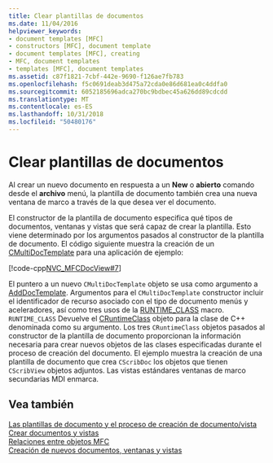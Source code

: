 ```yaml
---
title: Clear plantillas de documentos
ms.date: 11/04/2016
helpviewer_keywords:
- document templates [MFC]
- constructors [MFC], document template
- document templates [MFC], creating
- MFC, document templates
- templates [MFC], document templates
ms.assetid: c87f1821-7cbf-442e-9690-f126ae7fb783
ms.openlocfilehash: f5c0691deab3d475a72cda0e86d681ea0c4ddfa0
ms.sourcegitcommit: 6052185696adca270bc9bdbec45a626dd89cdcdd
ms.translationtype: MT
ms.contentlocale: es-ES
ms.lasthandoff: 10/31/2018
ms.locfileid: "50480176"
---
```

# <a name="document-template-creation"></a>Clear plantillas de documentos

Al crear un nuevo documento en respuesta a un **New** o **abierto** comando desde el **archivo** menú, la plantilla de documento también crea una nueva ventana de marco a través de la que desea ver el documento.

El constructor de la plantilla de documento especifica qué tipos de documentos, ventanas y vistas que será capaz de crear la plantilla. Esto viene determinado por los argumentos pasados al constructor de la plantilla de documento. El código siguiente muestra la creación de un [CMultiDocTemplate](../mfc/reference/cmultidoctemplate-class.md) para una aplicación de ejemplo:

[!code-cpp[NVC_MFCDocView#7](../mfc/codesnippet/cpp/document-template-creation_1.cpp)]

El puntero a un nuevo `CMultiDocTemplate` objeto se usa como argumento a [AddDocTemplate](../mfc/reference/cwinapp-class.md#adddoctemplate). Argumentos para el `CMultiDocTemplate` constructor incluir el identificador de recurso asociado con el tipo de documento menús y aceleradores, así como tres usos de la [RUNTIME_CLASS](../mfc/reference/run-time-object-model-services.md#runtime_class) macro. `RUNTIME_CLASS` Devuelve el [CRuntimeClass](../mfc/reference/cruntimeclass-structure.md) objeto para la clase de C++ denominada como su argumento. Los tres `CRuntimeClass` objetos pasados al constructor de la plantilla de documento proporcionan la información necesaria para crear nuevos objetos de las clases especificadas durante el proceso de creación del documento. El ejemplo muestra la creación de una plantilla de documento que crea `CScribDoc` los objetos que tienen `CScribView` objetos adjuntos. Las vistas estándares ventanas de marco secundarias MDI enmarca.

## <a name="see-also"></a>Vea también

[Las plantillas de documento y el proceso de creación de documento/vista](../mfc/document-templates-and-the-document-view-creation-process.md)<br/>
[Crear documentos y vistas](../mfc/document-view-creation.md)<br/>
[Relaciones entre objetos MFC](../mfc/relationships-among-mfc-objects.md)<br/>
[Creación de nuevos documentos, ventanas y vistas](../mfc/creating-new-documents-windows-and-views.md)

